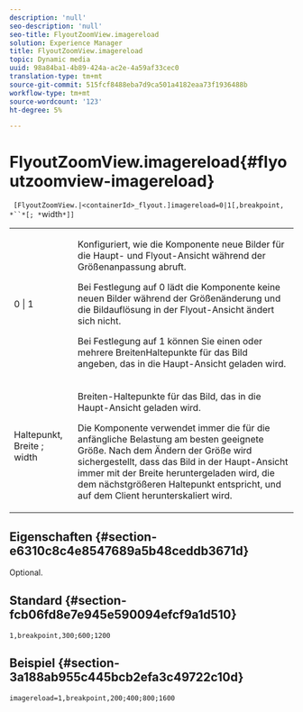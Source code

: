 ```yaml
---
description: 'null'
seo-description: 'null'
seo-title: FlyoutZoomView.imagereload
solution: Experience Manager
title: FlyoutZoomView.imagereload
topic: Dynamic media
uuid: 98a84ba1-4b89-424a-ac2e-4a59af33cec0
translation-type: tm+mt
source-git-commit: 515fcf8488eba7d9ca501a4182eaa73f1936488b
workflow-type: tm+mt
source-wordcount: '123'
ht-degree: 5%

---
```



# FlyoutZoomView.imagereload{#flyoutzoomview-imagereload}

` [FlyoutZoomView.|<containerId>_flyout.]imagereload=0|1[,breakpoint, *``*[; *`width`*]]`

<table id="table_7DA232CB62134078B788B9AB1452F363"> 
 <tbody> 
  <tr> 
   <td colname="col1"> <p> <span class="codeph"> 0 | 1 </span> </p> </td> 
   <td colname="col2"> <p> Konfiguriert, wie die Komponente neue Bilder für die Haupt- und Flyout-Ansicht während der Größenanpassung abruft. </p> <p>Bei Festlegung auf <span class="codeph"> 0 </span> lädt die Komponente keine neuen Bilder während der Größenänderung und die Bildauflösung in der Flyout-Ansicht ändert sich nicht. </p> <p>Bei Festlegung auf <span class="codeph"> 1 </span> können Sie einen oder mehrere BreitenHaltepunkte für das Bild angeben, das in die Haupt-Ansicht geladen wird. </p> </td> 
  </tr> 
  <tr> 
   <td colname="col1"> <p> <span class="codeph"> Haltepunkt,  <span class="varname"> Breite  </span>;  <span class="varname"> width  </span> </span> </p> </td> 
   <td colname="col2"> <p>Breiten-Haltepunkte für das Bild, das in die Haupt-Ansicht geladen wird. </p> <p>Die Komponente verwendet immer die für die anfängliche Belastung am besten geeignete Größe. Nach dem Ändern der Größe wird sichergestellt, dass das Bild in der Haupt-Ansicht immer mit der Breite heruntergeladen wird, die dem nächstgrößeren Haltepunkt entspricht, und auf dem Client herunterskaliert wird. </p> </td> 
  </tr> 
 </tbody> 
</table>

## Eigenschaften {#section-e6310c8c4e8547689a5b48ceddb3671d}

Optional.

## Standard {#section-fcb06fd8e7e945e590094efcf9a1d510}

`1,breakpoint,300;600;1200`

## Beispiel {#section-3a188ab955c445bcb2efa3c49722c10d}

`imagereload=1,breakpoint,200;400;800;1600`
